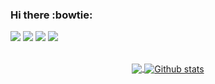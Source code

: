 ### Hi there :bowtie:
<p align="left">
  <a href="https://github.com/davikomura" alt="Github">
  <img src="https://img.shields.io/badge/GitHub-100000?style=for-the-badge&logo=github&logoColor=white&link=https://github.com/davikomura" /></a>

  <a href="https://www.linkedin.com/in/davikomura-2099/" alt="Linkedin">
  <img src="https://img.shields.io/badge/LinkedIn-0077B5?style=for-the-badge&logo=linkedin&logoColor=white&link=https://www.linkedin.com/in/davikomura-2099/" /></a>

  <a href="https://twitter.com/MathStatsdk" alt="Twitter">
  <img src="https://img.shields.io/badge/X-000000?style=for-the-badge&logo=x&logoColor=white&link=MathStatsdk" /></a>

  <a href="https://www.instagram.com/davi_komura20/" alt="Instagram">
  <img src="https://img.shields.io/badge/Instagram-E4405F?style=for-the-badge&logo=instagram&logoColor=white&link=https://www.instagram.com/davi_komura20/"/></a>
</p>  

<br/>

<center>
<a href="https://github.com/davikomura">
  <img align="center" src="https://github-readme-stats.vercel.app/api/top-langs/?username=davikomura&theme=tokyonight&hide_langs_below=1" />
</a>
<a href="https://github.com/davikomura">
 <img align="center" src="https://github-readme-stats.vercel.app/api?username=davikomura&show_icons=true&theme=tokyonight&line_height=27" alt="Github stats"/>
</a>
<!---
davikomura/davikomura is a ✨ special ✨ repository because its `README.md` (this file) appears on your GitHub profile.
You can click the Preview link to take a look at your changes.
--->
